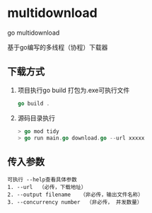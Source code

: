 # multidownload
go multidownload

基于go编写的多线程（协程）下载器

## 下载方式

1. 项目执行go build 打包为.exe可执行文件

   ```go
   go build . 
   ```

2. 源码目录执行

   ```go
   > go mod tidy
   > go run main.go download.go --url xxxxx
   ```

## 传入参数

```
可执行 --help查看具体参数
1. --url  （必传，下载地址）
2. --output filename   （非必传，输出文件名称）
3. --concurrency number  （非必传， 并发数量）
```

